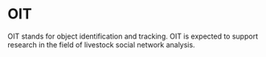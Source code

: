 # OIT
OIT stands for object identification and tracking. OIT is expected to 
support research in the field of livestock social network analysis.